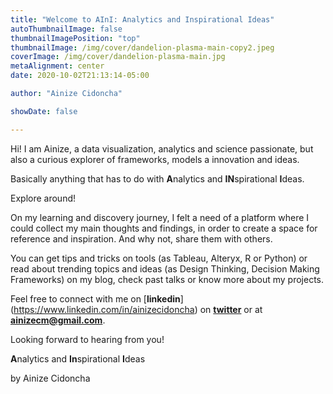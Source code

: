 ```yaml
---
title: "Welcome to AInI: Analytics and Inspirational Ideas"
autoThumbnailImage: false
thumbnailImagePosition: "top"
thumbnailImage: /img/cover/dandelion-plasma-main-copy2.jpeg
coverImage: /img/cover/dandelion-plasma-main.jpg
metaAlignment: center
date: 2020-10-02T21:13:14-05:00

author: "Ainize Cidoncha"

showDate: false

---
```




Hi! I am Ainize, a data visualization, analytics and science passionate, but also a curious explorer of frameworks, models a innovation and ideas. 

Basically anything that has to do with **A**nalytics and **IN**spirational **I**deas.

 
Explore around!
 <!--more-->
On my learning and discovery journey, I felt a need of a platform where I could collect my main thoughts and findings, in order to create a space for reference and inspiration. And why not, share them with others.


 
You can get tips and tricks on tools (as Tableau, Alteryx, R or Python) or read about trending topics and ideas (as Design Thinking, Decision Making Frameworks) on my blog, check past talks or know more about my projects.


Feel free to connect with me  on [**linkedin**] (https://www.linkedin.com/in/ainizecidoncha) on [**twitter**](https://twitter.com/ainize_cidoncha) or at **ainizecm@gmail.com**.

Looking forward to hearing from you!




**A**nalytics and **In**spirational **I**deas

by Ainize Cidoncha


